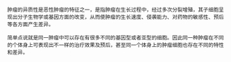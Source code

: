     肿瘤的异质性是恶性肿瘤的特征之一，是指肿瘤在生长过程中，经过多次分裂增殖，其子细胞呈现出分子生物学或基因方面的改变，从而使肿瘤的生长速度、侵袭能力、对药物的敏感性、预后等各方面产生差异。

    简单点说就是同一肿瘤中可以存在有很多不同的基因型或者亚型的细胞。因此同一种肿瘤在不同的个体身上可表现出不一样的治疗效果及预后，甚至同一个体身上的肿瘤细胞也存在不同的特性和差异。

